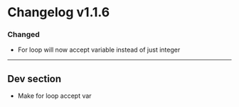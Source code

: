 # Changelog v1.1.6

### Changed
- For loop will now accept variable instead of just integer

---

## Dev section
- Make for loop accept var
